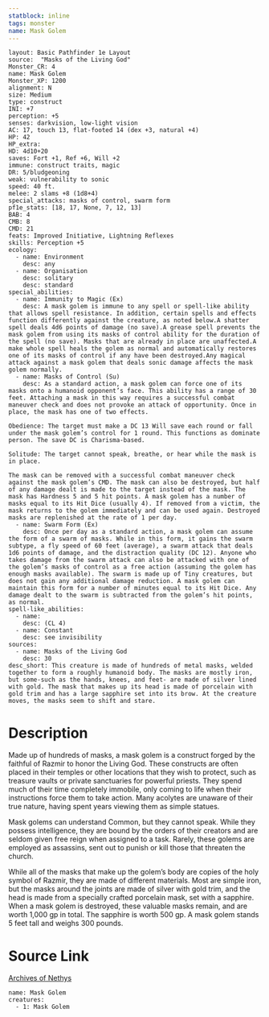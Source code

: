 ```yaml
---
statblock: inline
tags: monster
name: Mask Golem
---
```

```statblock
layout: Basic Pathfinder 1e Layout
source:  "Masks of the Living God"
Monster_CR: 4
name: Mask Golem
Monster_XP: 1200
alignment: N
size: Medium
type: construct
INI: +7
perception: +5
senses: darkvision, low-light vision
AC: 17, touch 13, flat-footed 14 (dex +3, natural +4)
HP: 42
HP_extra: 
HD: 4d10+20
saves: Fort +1, Ref +6, Will +2
immune: construct traits, magic
DR: 5/bludgeoning
weak: vulnerability to sonic
speed: 40 ft.
melee: 2 slams +8 (1d8+4)
special_attacks: masks of control, swarm form
pf1e_stats: [18, 17, None, 7, 12, 13]
BAB: 4
CMB: 8
CMD: 21
feats: Improved Initiative, Lightning Reflexes
skills: Perception +5
ecology:
  - name: Environment
    desc: any
  - name: Organisation
    desc: solitary
    desc: standard
special_abilities:
  - name: Immunity to Magic (Ex)
    desc: A mask golem is immune to any spell or spell-like ability that allows spell resistance. In addition, certain spells and effects function differently against the creature, as noted below.A shatter spell deals 4d6 points of damage (no save).A grease spell prevents the mask golem from using its masks of control ability for the duration of the spell (no save). Masks that are already in place are unaffected.A make whole spell heals the golem as normal and automatically restores one of its masks of control if any have been destroyed.Any magical attack against a mask golem that deals sonic damage affects the mask golem normally.
  - name: Masks of Control (Su)
    desc: As a standard action, a mask golem can force one of its masks onto a humanoid opponent’s face. This ability has a range of 30 feet. Attaching a mask in this way requires a successful combat maneuver check and does not provoke an attack of opportunity. Once in place, the mask has one of two effects.

Obedience: The target must make a DC 13 Will save each round or fall under the mask golem’s control for 1 round. This functions as dominate person. The save DC is Charisma-based.

Solitude: The target cannot speak, breathe, or hear while the mask is in place.

The mask can be removed with a successful combat maneuver check against the mask golem’s CMD. The mask can also be destroyed, but half of any damage dealt is made to the target instead of the mask. The mask has Hardness 5 and 5 hit points. A mask golem has a number of masks equal to its Hit Dice (usually 4). If removed from a victim, the mask returns to the golem immediately and can be used again. Destroyed masks are replenished at the rate of 1 per day.
  - name: Swarm Form (Ex)
    desc: Once per day as a standard action, a mask golem can assume the form of a swarm of masks. While in this form, it gains the swarm subtype, a fly speed of 60 feet (average), a swarm attack that deals 1d6 points of damage, and the distraction quality (DC 12). Anyone who takes damage from the swarm attack can also be attacked with one of the golem’s masks of control as a free action (assuming the golem has enough masks available). The swarm is made up of Tiny creatures, but does not gain any additional damage reduction. A mask golem can maintain this form for a number of minutes equal to its Hit Dice. Any damage dealt to the swarm is subtracted from the golem’s hit points, as normal.
spell-like_abilities:
  - name:
    desc: (CL 4)
  - name: Constant
    desc: see invisibility
sources:
  - name: Masks of the Living God
    desc: 30
desc_short: This creature is made of hundreds of metal masks, welded together to form a roughly humanoid body. The masks are mostly iron, but some-such as the hands, knees, and feet- are made of silver lined with gold. The mask that makes up its head is made of porcelain with gold trim and has a large sapphire set into its brow. At the creature moves, the masks seem to shift and stare.
```
# Description
Made up of hundreds of masks, a mask golem is a construct forged by the faithful of Razmir to honor the Living God. These constructs are often placed in their temples or other locations that they wish to protect, such as treasure vaults or private sanctuaries for powerful priests. They spend much of their time completely immobile, only coming to life when their instructions force them to take action. Many acolytes are unaware of their true nature, having spent years viewing them as simple statues.

Mask golems can understand Common, but they cannot speak. While they possess intelligence, they are bound by the orders of their creators and are seldom given free reign when assigned to a task. Rarely, these golems are employed as assassins, sent out to punish or kill those that threaten the church.

While all of the masks that make up the golem’s body are copies of the holy symbol of Razmir, they are made of different materials. Most are simple iron, but the masks around the joints are made of silver with gold trim, and the head is made from a specially crafted porcelain mask, set with a sapphire. When a mask golem is destroyed, these valuable masks remain, and are worth 1,000 gp in total. The sapphire is worth 500 gp. A mask golem stands 5 feet tall and weighs 300 pounds. 
# Source Link
[Archives of Nethys](https://aonprd.com/MonsterDisplay.aspx?ItemName=Mask%20Golem)
```encounter-table
name: Mask Golem
creatures:
  - 1: Mask Golem
```

